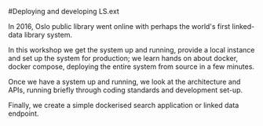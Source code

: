 #Deploying and developing LS.ext

In 2016, Oslo public library went online with perhaps the world's first linked-data library system. 

In this workshop we get the system up and running, provide a local instance and set up the system for production; we learn hands on about docker, docker compose, deploying the entire system from source in a few minutes.

Once we have a system up and running, we look at the architecture and APIs, running briefly through coding standards and development set-up.

Finally, we create a simple dockerised search application or linked data endpoint.